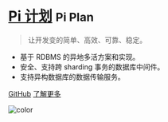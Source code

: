 <!-- _coverpage.md -->

# [Pi 计划](/introduction) <small>Pi Plan</small>

> 让开发变的简单、高效、可靠、稳定。

- 基于 RDBMS 的异地多活方案和实现。
- 安全、支持跨 sharding 事务的数据库中间件。
- 支持异构数据库的数据传输服务。

[GitHub](https://github.com/pi-plan/)
[了解更多](/introduction)
<!-- background color -->
![color](#ffffff)